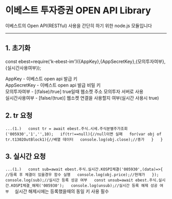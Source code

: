 # 이베스트 투자증권 OPEN API Library
이베스트의 Open API(RESTful) 사용을 간단히 하기 위한 node.js 모듈입니다  

----
  
## 1. 초기화
const ebest=require('k-ebest-im')({AppKey},{AppSecretKey},{모의투자여부},{실시간사용여부});  
  
AppKey - 이베스트 open api 발급 키  
AppSecretKey - 이베스트 open api 발급 비밀 키  
모의투자여부 - [(false)/true] true일때 웹소켓 주소 모의투자 서버로 사용  
실시간사용여부 - [false/(true)] 웹소켓 연결을 사용할지 여부(실시간 사용시 true)  
  
## 2. tr 요청
`
...(1.)  
const tr = await ebest.주식.시세.주식분별주가조회('005930','1','',10);  
if(tr!==null){//null이면 실패  
    for(var obj of tr.t1302OutBlock1){//배열 데이터  
        console.log(obj.close);//종가  
    }  
}  
`
## 3. 실시간 요청
`
...(1.)  
const sub=await ebest.주식.실시간.KOSPI체결('005930',(data)=>{  
    //등록 후 체결이 있을경우 함수 실행  
    console.log(obj.price);//현재가  
});  
console.log(sub);//실시간 등록 성공 여부  
const unsub=await ebest.주식.실시간.KOSPI체결_해제('005930');  
console.log(unsub);//실시간 등록 해제 성공 여부  
`
실시간 해제시에는 등록했을때의 동일 키 사용 필수